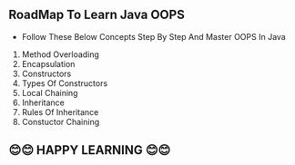 ## RoadMap To Learn Java OOPS

- Follow These Below Concepts Step By Step And Master OOPS In Java

1. Method Overloading
2. Encapsulation
3. Constructors
4. Types Of Constructors
5. Local Chaining
6. Inheritance
7. Rules Of Inheritance
8. Constuctor Chaining



## 😊😊 HAPPY LEARNING 😊😊
